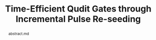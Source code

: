 ---
title: Time-Efficient Qudit Gates through Incremental Pulse Re-seeding
layout: project
publisher: IEEE International Conference on Quantum Computing and Engineering (QCE 2022)
image: /assets/img/projects/ipr/hero.png
items:

abstract: abstract.md
authors:
    - name: "Jason D. Chadwick*"
      link: https://www.jason-chadwick.com/
      affiliation: University of Chicago
    - name: "Christopher Kang"
      link: https://christopherkang.me/
      affiliation: University of Chicago
    - name: "Sophia Fuhui Lin"
      link: 
      affiliation: University of Chicago
    - name: "Frederic T. Chong"
      link: https://people.cs.uchicago.edu/~ftchong/
      affiliation: University of Chicago
      last: true
    
figures:
---